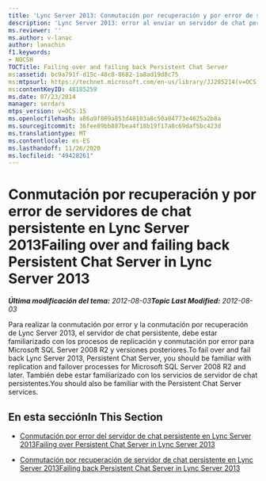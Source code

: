 ```yaml
---
title: 'Lync Server 2013: Conmutación por recuperación y por error de servidores de chat persistente'
description: 'Lync Server 2013: error al enviar un servidor de chat persistente y con error.'
ms.reviewer: ''
ms.author: v-lanac
author: lanachin
f1.keywords:
- NOCSH
TOCTitle: Failing over and failing back Persistent Chat Server
ms:assetid: bc9a791f-d15c-48c8-8682-1a8ad19d8c75
ms:mtpsurl: https://technet.microsoft.com/en-us/library/JJ205214(v=OCS.15)
ms:contentKeyID: 48185259
ms.date: 07/23/2014
manager: serdars
mtps_version: v=OCS.15
ms.openlocfilehash: a86a9f809a853d48103a8c50a04773e4625a2b8a
ms.sourcegitcommit: 36fee89bb887bea4f18b19f17a8c69daf5bc423d
ms.translationtype: MT
ms.contentlocale: es-ES
ms.lasthandoff: 11/26/2020
ms.locfileid: "49428261"
---
```

# <a name="failing-over-and-failing-back-persistent-chat-server-in-lync-server-2013"></a><span data-ttu-id="4a0c0-103">Conmutación por recuperación y por error de servidores de chat persistente en Lync Server 2013</span><span class="sxs-lookup"><span data-stu-id="4a0c0-103">Failing over and failing back Persistent Chat Server in Lync Server 2013</span></span>

<div data-xmlns="http://www.w3.org/1999/xhtml">

<div class="topic" data-xmlns="http://www.w3.org/1999/xhtml" data-msxsl="urn:schemas-microsoft-com:xslt" data-cs="https://msdn.microsoft.com/">

<div data-asp="https://msdn2.microsoft.com/asp">



</div>

<div id="mainSection">

<div id="mainBody"><span data-ttu-id="4a0c0-104">

<span> </span></span><span class="sxs-lookup"><span data-stu-id="4a0c0-104">

<span> </span></span></span>

<span data-ttu-id="4a0c0-105">_**Última modificación del tema:** 2012-08-03_</span><span class="sxs-lookup"><span data-stu-id="4a0c0-105">_**Topic Last Modified:** 2012-08-03_</span></span>

<span data-ttu-id="4a0c0-106">Para realizar la conmutación por error y la conmutación por recuperación de Lync Server 2013, el servidor de chat persistente, debe estar familiarizado con los procesos de replicación y conmutación por error para Microsoft SQL Server 2008 R2 y versiones posteriores.</span><span class="sxs-lookup"><span data-stu-id="4a0c0-106">To fail over and fail back Lync Server 2013, Persistent Chat Server, you should be familiar with replication and failover processes for Microsoft SQL Server 2008 R2 and later.</span></span> <span data-ttu-id="4a0c0-107">También debe estar familiarizado con los servicios de servidor de chat persistentes.</span><span class="sxs-lookup"><span data-stu-id="4a0c0-107">You should also be familiar with the Persistent Chat Server services.</span></span>

<div>

## <a name="in-this-section"></a><span data-ttu-id="4a0c0-108">En esta sección</span><span class="sxs-lookup"><span data-stu-id="4a0c0-108">In This Section</span></span>

  - [<span data-ttu-id="4a0c0-109">Conmutación por error del servidor de chat persistente en Lync Server 2013</span><span class="sxs-lookup"><span data-stu-id="4a0c0-109">Failing over Persistent Chat Server in Lync Server 2013</span></span>](lync-server-2013-failing-over-persistent-chat-server.md)

  - [<span data-ttu-id="4a0c0-110">Conmutación por recuperación de servidor de chat persistente en Lync Server 2013</span><span class="sxs-lookup"><span data-stu-id="4a0c0-110">Failing back Persistent Chat Server in Lync Server 2013</span></span>](lync-server-2013-failing-back-persistent-chat-server.md)

<span data-ttu-id="4a0c0-111"></div>

</div>

<span> </span>

</div>

</div>

</span><span class="sxs-lookup"><span data-stu-id="4a0c0-111"></div>

</div>

<span> </span>

</div>

</div>

</span></span></div>


